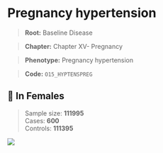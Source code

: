 # Pregnancy hypertension

> **Root:** Baseline Disease  

> **Chapter:** Chapter XV- Pregnancy  

> **Phenotype:** Pregnancy hypertension  

> **Code:** `O15_HYPTENSPREG`

## 👩 In Females  
> Sample size: **111995**  
> Cases: **600**  
> Controls: **111395**
<img src="/Disease/Figures/ALL/Baseline/O15_HYPTENSPREG.png"/>
<CsvTable src="/Disease/Data/ALL/Baseline/LG_O15_HYPTENSPREG.csv" label="🔍 View full results" />
